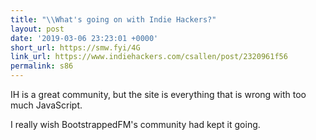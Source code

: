 ```yaml
---
title: "\\What's going on with Indie Hackers?"
layout: post
date: '2019-03-06 23:23:01 +0000'
short_url: https://smw.fyi/4G
link_url: https://www.indiehackers.com/csallen/post/2320961f56
permalink: s86
---
```

IH is a great community, but the site is everything that is wrong with too much JavaScript.

I really wish BootstrappedFM's community had kept it going.
